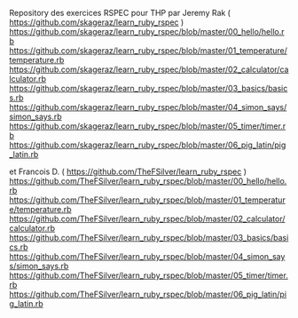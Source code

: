 Repository des exercices RSPEC pour THP par Jeremy Rak ( https://github.com/skageraz/learn_ruby_rspec ) 
https://github.com/skageraz/learn_ruby_rspec/blob/master/00_hello/hello.rb
https://github.com/skageraz/learn_ruby_rspec/blob/master/01_temperature/temperature.rb
https://github.com/skageraz/learn_ruby_rspec/blob/master/02_calculator/calculator.rb
https://github.com/skageraz/learn_ruby_rspec/blob/master/03_basics/basics.rb
https://github.com/skageraz/learn_ruby_rspec/blob/master/04_simon_says/simon_says.rb
https://github.com/skageraz/learn_ruby_rspec/blob/master/05_timer/timer.rb
https://github.com/skageraz/learn_ruby_rspec/blob/master/06_pig_latin/pig_latin.rb

et Francois D. ( https://github.com/TheFSilver/learn_ruby_rspec )
https://github.com/TheFSilver/learn_ruby_rspec/blob/master/00_hello/hello.rb
https://github.com/TheFSilver/learn_ruby_rspec/blob/master/01_temperature/temperature.rb
https://github.com/TheFSilver/learn_ruby_rspec/blob/master/02_calculator/calculator.rb
https://github.com/TheFSilver/learn_ruby_rspec/blob/master/03_basics/basics.rb
https://github.com/TheFSilver/learn_ruby_rspec/blob/master/04_simon_says/simon_says.rb
https://github.com/TheFSilver/learn_ruby_rspec/blob/master/05_timer/timer.rb
https://github.com/TheFSilver/learn_ruby_rspec/blob/master/06_pig_latin/pig_latin.rb